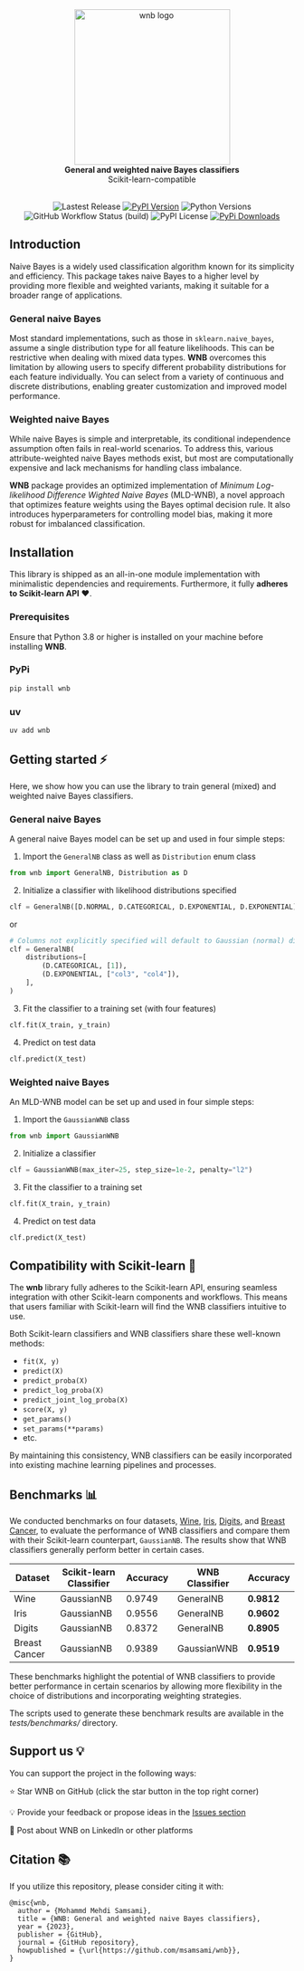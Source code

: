 <div align="center">
<img src="https://raw.githubusercontent.com/msamsami/wnb/main/docs/logo.png" alt="wnb logo" width="275" />
</div>

<div align="center"> <b>General and weighted naive Bayes classifiers</b> </div>
<div align="center">Scikit-learn-compatible</div> <br>

<div align="center">

![Lastest Release](https://img.shields.io/badge/release-v0.8.0-green)
[![PyPI Version](https://img.shields.io/pypi/v/wnb)](https://pypi.org/project/wnb/)
![Python Versions](https://img.shields.io/badge/python-3.8%20%7C%203.9%20%7C%203.10%20%7C%203.11%20%7C%203.12%20%7C%203.13-blue)<br>
![GitHub Workflow Status (build)](https://github.com/msamsami/wnb/actions/workflows/build.yml/badge.svg)
![PyPI License](https://img.shields.io/pypi/l/wnb)
[![PyPi Downloads](https://static.pepy.tech/badge/wnb)](https://pepy.tech/project/wnb)

</div>

## Introduction
Naive Bayes is a widely used classification algorithm known for its simplicity and efficiency. This package takes naive Bayes to a higher level by providing more flexible and weighted variants, making it suitable for a broader range of applications.

### General naive Bayes
Most standard implementations, such as those in `sklearn.naive_bayes`, assume a single distribution type for all feature likelihoods. This can be restrictive when dealing with mixed data types. **WNB** overcomes this limitation by allowing users to specify different probability distributions for each feature individually. You can select from a variety of continuous and discrete distributions, enabling greater customization and improved model performance.

### Weighted naive Bayes
While naive Bayes is simple and interpretable, its conditional independence assumption often fails in real-world scenarios. To address this, various attribute-weighted naive Bayes methods exist, but most are computationally expensive and lack mechanisms for handling class imbalance.

**WNB** package provides an optimized implementation of *Minimum Log-likelihood Difference Wighted Naive Bayes* (MLD-WNB), a novel approach that optimizes feature weights using the Bayes optimal decision rule. It also introduces hyperparameters for controlling model bias, making it more robust for imbalanced classification.

## Installation
This library is shipped as an all-in-one module implementation with minimalistic dependencies and requirements. Furthermore, it fully **adheres to Scikit-learn API** ❤️.

### Prerequisites
Ensure that Python 3.8 or higher is installed on your machine before installing **WNB**.

### PyPi
```bash
pip install wnb
```

### uv
```bash
uv add wnb
```

## Getting started ⚡️
Here, we show how you can use the library to train general (mixed) and weighted naive Bayes classifiers.

### General naive Bayes

A general naive Bayes model can be set up and used in four simple steps:

1. Import the `GeneralNB` class as well as `Distribution` enum class
```python
from wnb import GeneralNB, Distribution as D
```

2. Initialize a classifier with likelihood distributions specified
```python
clf = GeneralNB([D.NORMAL, D.CATEGORICAL, D.EXPONENTIAL, D.EXPONENTIAL])
```
or
```python
# Columns not explicitly specified will default to Gaussian (normal) distribution
clf = GeneralNB(
    distributions=[
        (D.CATEGORICAL, [1]),
        (D.EXPONENTIAL, ["col3", "col4"]),
    ],
)
```

3. Fit the classifier to a training set (with four features)
```python
clf.fit(X_train, y_train)
```

4. Predict on test data
```python
clf.predict(X_test)
```

### Weighted naive Bayes

An MLD-WNB model can be set up and used in four simple steps:

1. Import the `GaussianWNB` class
```python
from wnb import GaussianWNB
```

2. Initialize a classifier
```python
clf = GaussianWNB(max_iter=25, step_size=1e-2, penalty="l2")
```

3. Fit the classifier to a training set
```python
clf.fit(X_train, y_train)
```

4. Predict on test data
```python
clf.predict(X_test)
```

## Compatibility with Scikit-learn 🤝

The **wnb** library fully adheres to the Scikit-learn API, ensuring seamless integration with other Scikit-learn components and workflows. This means that users familiar with Scikit-learn will find the WNB classifiers intuitive to use.

Both Scikit-learn classifiers and WNB classifiers share these well-known methods:

- `fit(X, y)`
- `predict(X)`
- `predict_proba(X)`
- `predict_log_proba(X)`
- `predict_joint_log_proba(X)`
- `score(X, y)`
- `get_params()`
- `set_params(**params)`
- etc.

By maintaining this consistency, WNB classifiers can be easily incorporated into existing machine learning pipelines and processes.

## Benchmarks 📊
We conducted benchmarks on four datasets, [Wine](https://scikit-learn.org/stable/datasets/toy_dataset.html#wine-recognition-dataset), [Iris](https://scikit-learn.org/stable/datasets/toy_dataset.html#iris-plants-dataset), [Digits](https://scikit-learn.org/stable/datasets/toy_dataset.html#optical-recognition-of-handwritten-digits-dataset), and [Breast Cancer](https://scikit-learn.org/stable/datasets/toy_dataset.html#breast-cancer-wisconsin-diagnostic-dataset), to evaluate the performance of WNB classifiers and compare them with their Scikit-learn counterpart, `GaussianNB`. The results show that WNB classifiers generally perform better in certain cases.

| Dataset          | Scikit-learn Classifier | Accuracy | WNB Classifier | Accuracy  |
|------------------|-------------------------|----------|----------------|-----------|
| Wine             | GaussianNB              | 0.9749    | GeneralNB      | **0.9812**     |
| Iris             | GaussianNB              | 0.9556    | GeneralNB      | **0.9602**     |
| Digits           | GaussianNB              | 0.8372    | GeneralNB      | **0.8905**     |
| Breast Cancer    | GaussianNB              | 0.9389    | GaussianWNB    | **0.9519**     |

These benchmarks highlight the potential of WNB classifiers to provide better performance in certain scenarios by allowing more flexibility in the choice of distributions and incorporating weighting strategies.

The scripts used to generate these benchmark results are available in the _tests/benchmarks/_ directory.

## Support us 💡
You can support the project in the following ways:

⭐ Star WNB on GitHub (click the star button in the top right corner)

💡 Provide your feedback or propose ideas in the [Issues section](https://github.com/msamsami/wnb/issues)

📰 Post about WNB on LinkedIn or other platforms

## Citation 📚
If you utilize this repository, please consider citing it with:

```
@misc{wnb,
  author = {Mohammd Mehdi Samsami},
  title = {WNB: General and weighted naive Bayes classifiers},
  year = {2023},
  publisher = {GitHub},
  journal = {GitHub repository},
  howpublished = {\url{https://github.com/msamsami/wnb}},
}
```
